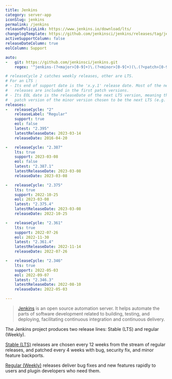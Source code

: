 ```yaml
---
title: Jenkins
category: server-app
iconSlug: jenkins
permalink: /jenkins
releasePolicyLink: https://www.jenkins.io/download/lts/
changelogTemplate: https://github.com/jenkinsci/jenkins/releases/tag/jenkins-__LATEST__
activeSupportColumn: false
releaseDateColumn: true
eolColumn: Support

auto:
-   git: https://github.com/jenkinsci/jenkins.git
    regex: '^jenkins-(?<major>[0-9]+)\.(?<minor>[0-9]+)(\.(?<patch>[0-9]+))?$'

# releaseCycle 2 catches weekly releases, other are LTS.
# For an LTS :
# - Its end of support date is the 'x.y.1' release date. Most of the new features backported in LTS
#   releases are included in the first patch versions.
# - Its EOL date is the releaseDate of the next LTS version, meaning the release date of the first
#   patch version of the minor version chosen to be the next LTS (e.g. 2.361.1).
releases:
-   releaseCycle: "2"
    releaseLabel: "Regular"
    support: true
    eol: false
    latest: "2.395"
    latestReleaseDate: 2023-03-14
    releaseDate: 2016-04-20

-   releaseCycle: "2.387"
    lts: true
    support: 2023-03-08
    eol: false
    latest: "2.387.1"
    latestReleaseDate: 2023-03-08
    releaseDate: 2023-03-08

-   releaseCycle: "2.375"
    lts: true
    support: 2022-10-25
    eol: 2023-03-08
    latest: "2.375.4"
    latestReleaseDate: 2023-03-08
    releaseDate: 2022-10-25

-   releaseCycle: "2.361"
    lts: true
    support: 2022-07-26
    eol: 2022-11-30
    latest: "2.361.4"
    latestReleaseDate: 2022-11-14
    releaseDate: 2022-07-26

-   releaseCycle: "2.346"
    lts: true
    support: 2022-05-03
    eol: 2022-09-07
    latest: "2.346.3"
    latestReleaseDate: 2022-08-10
    releaseDate: 2022-05-03

---
```


> [Jenkins](https://www.jenkins.io/) is an open source automation server. It helps automate the
> parts of software development related to building, testing, and deploying, facilitating continuous
> integration and continuous delivery.

The Jenkins project produces two release lines: Stable (LTS) and regular (Weekly).

[Stable (LTS)](https://www.jenkins.io/download/lts/) releases are chosen every 12 weeks from the
stream of regular releases, and patched every 4 weeks with bug, security fix, and minor feature backports.

[Regular (Weekly)](https://www.jenkins.io/download/weekly/) releases deliver bug fixes and new
features rapidly to users and plugin developers who need them.
